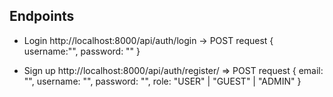 ## Endpoints

- Login
http://localhost:8000/api/auth/login -> POST request
{
    username:"",
    password: ""
}

- Sign up 
http://localhost:8000/api/auth/register/ => POST request
{
    email: "",
    username: "",
    password: "",
    role: "USER" | "GUEST" | "ADMIN"
}